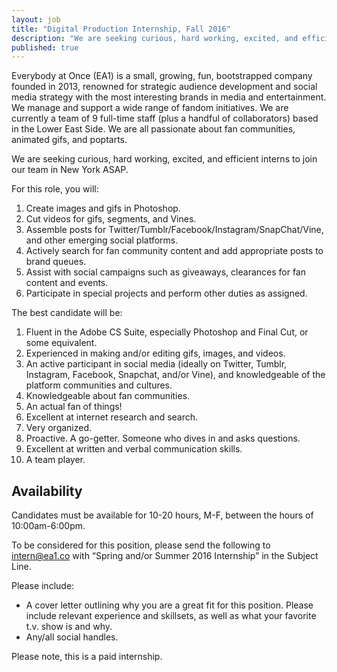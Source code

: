 ```yaml
---
layout: job
title: "Digital Production Internship, Fall 2016"
description: "We are seeking curious, hard working, excited, and efficient interns to join our team in New York ASAP"
published: true
---
```


Everybody at Once (EA1) is a small, growing, fun, bootstrapped company founded in 2013, renowned for strategic audience development and social media strategy with the most interesting brands in media and entertainment. We manage and support a wide range of fandom initiatives. We are currently a team of 9 full-time staff (plus a handful of collaborators) based in the Lower East Side. We are all passionate about fan communities, animated gifs, and poptarts.

We are seeking curious, hard working, excited, and efficient interns to join our team in New York ASAP.

For this role, you will:

1. Create images and gifs in Photoshop.
2. Cut videos for gifs, segments, and Vines.
3. Assemble posts for Twitter/Tumblr/Facebook/Instagram/SnapChat/Vine, and other emerging social platforms.
4. Actively search for fan community content and add appropriate posts to brand queues.
5. Assist with social campaigns such as giveaways, clearances for fan content and events. 
6. Participate in special projects and perform other duties as assigned.

The best candidate will be:

1. Fluent in the Adobe CS Suite, especially Photoshop and Final Cut, or some equivalent.
2. Experienced in making and/or editing gifs, images, and videos.
3. An active participant in social media (ideally on Twitter, Tumblr, Instagram, Facebook, Snapchat, and/or Vine), and knowledgeable of the platform communities and cultures.
4. Knowledgeable about fan communities.
5. An actual fan of things!
6. Excellent at internet research and search.
7. Very organized.
8. Proactive. A go-getter. Someone who dives in and asks questions.
9. Excellent at written and verbal communication skills. 
10. A team player.

## Availability

Candidates must be available for 10-20 hours, M-F, between the hours of 10:00am-6:00pm.

To be considered for this position, please send the following to [intern@ea1.co](mailto:intern@ea1.co) with “Spring and/or Summer 2016 Internship” in the Subject Line.

Please include:

- A cover letter outlining why you are a great fit for this position. Please include relevant experience and skillsets, as well as what your favorite t.v. show is and why. 
- Any/all social handles.

Please note, this is a paid internship.
